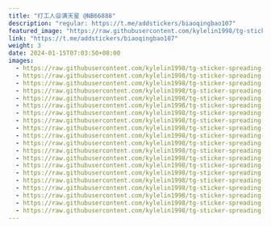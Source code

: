 ```yaml
---
title: "打工人😫满天星 @NB66888"
description: "regular: https://t.me/addstickers/biaoqingbao107"
featured_image: "https://raw.githubusercontent.com/kylelin1998/tg-sticker-spreading-worldwide-images/main/img/212b720a-c8a1-4f72-a765-39707f120d6d.jpg"
link: "https://t.me/addstickers/biaoqingbao107"
weight: 3
date: 2024-01-15T07:03:50+08:00
images:
  - https://raw.githubusercontent.com/kylelin1998/tg-sticker-spreading-worldwide-images/main/img/212b720a-c8a1-4f72-a765-39707f120d6d.jpg
  - https://raw.githubusercontent.com/kylelin1998/tg-sticker-spreading-worldwide-images/main/img/9eed0776-ca5d-4d75-94b5-4fbec9f5e195.jpg
  - https://raw.githubusercontent.com/kylelin1998/tg-sticker-spreading-worldwide-images/main/img/fbb1b895-0a7c-46f9-ba53-684436539885.jpg
  - https://raw.githubusercontent.com/kylelin1998/tg-sticker-spreading-worldwide-images/main/img/c9323955-e75b-42f1-8679-7cc2d22100c4.jpg
  - https://raw.githubusercontent.com/kylelin1998/tg-sticker-spreading-worldwide-images/main/img/f6ce9a80-a334-4d2c-b0d0-bc2866601781.jpg
  - https://raw.githubusercontent.com/kylelin1998/tg-sticker-spreading-worldwide-images/main/img/df1b1fea-ed41-4062-a503-3d0824a139a1.jpg
  - https://raw.githubusercontent.com/kylelin1998/tg-sticker-spreading-worldwide-images/main/img/cc7369ed-469d-4c33-891f-bee4cd4648bc.jpg
  - https://raw.githubusercontent.com/kylelin1998/tg-sticker-spreading-worldwide-images/main/img/f5cd4708-63b0-4faf-a149-ca5d63eb17bf.jpg
  - https://raw.githubusercontent.com/kylelin1998/tg-sticker-spreading-worldwide-images/main/img/f1b998c9-a207-43c9-9c37-da02f0fefc1a.jpg
  - https://raw.githubusercontent.com/kylelin1998/tg-sticker-spreading-worldwide-images/main/img/8f996694-859c-4b94-94ba-9b5281c8a7de.jpg
  - https://raw.githubusercontent.com/kylelin1998/tg-sticker-spreading-worldwide-images/main/img/9c0ab38b-91f9-46b9-8495-aa486815579f.jpg
  - https://raw.githubusercontent.com/kylelin1998/tg-sticker-spreading-worldwide-images/main/img/20513971-ba35-4d62-9b4f-bcb1ee6bdf47.jpg
  - https://raw.githubusercontent.com/kylelin1998/tg-sticker-spreading-worldwide-images/main/img/c5990971-c413-4d37-9a37-9c92b9786cd3.jpg
  - https://raw.githubusercontent.com/kylelin1998/tg-sticker-spreading-worldwide-images/main/img/c645b89f-863f-4252-bbe5-c4d277ece419.jpg
  - https://raw.githubusercontent.com/kylelin1998/tg-sticker-spreading-worldwide-images/main/img/7526f754-ce0c-4285-af0e-9732311d3d5f.jpg
  - https://raw.githubusercontent.com/kylelin1998/tg-sticker-spreading-worldwide-images/main/img/7a061f4e-a6e5-4f89-9f27-097f72628486.jpg
  - https://raw.githubusercontent.com/kylelin1998/tg-sticker-spreading-worldwide-images/main/img/0b031038-03be-402f-ab8b-84ffd488f210.jpg
  - https://raw.githubusercontent.com/kylelin1998/tg-sticker-spreading-worldwide-images/main/img/dcf3c779-8461-47f1-9ee2-6fb032fa3ec7.jpg
  - https://raw.githubusercontent.com/kylelin1998/tg-sticker-spreading-worldwide-images/main/img/8059da37-babb-4888-b58f-b1595ea2629e.jpg
  - https://raw.githubusercontent.com/kylelin1998/tg-sticker-spreading-worldwide-images/main/img/14a80b88-7936-4997-9138-28fb3fc319f4.jpg
---
```

